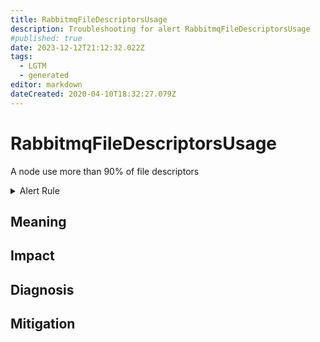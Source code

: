 ```yaml
---
title: RabbitmqFileDescriptorsUsage
description: Troubleshooting for alert RabbitmqFileDescriptorsUsage
#published: true
date: 2023-12-12T21:12:32.022Z
tags: 
  - LGTM
  - generated
editor: markdown
dateCreated: 2020-04-10T18:32:27.079Z
---
```


# RabbitmqFileDescriptorsUsage

A node use more than 90% of file descriptors

<details>
  <summary>Alert Rule</summary>

{{% rule "rabbitmq/rabbitmq-exporter.yml" "RabbitmqFileDescriptorsUsage" %}}

{{% comment %}}

```yaml
alert: RabbitmqFileDescriptorsUsage
expr: rabbitmq_process_open_fds / rabbitmq_process_max_fds * 100 > 90
for: 2m
labels:
    severity: warning
annotations:
    summary: RabbitMQ file descriptors usage (instance {{ $labels.instance }})
    description: |-
        A node use more than 90% of file descriptors
          VALUE = {{ $value }}
          LABELS = {{ $labels }}
    runbook: https://github.com/srerun/prometheus-alerts/blob/main/content/runbooks/rabbitmq-exporter/RabbitmqFileDescriptorsUsage.md

```

{{% /comment %}}

</details>


## Meaning
[//]: # "Short paragraph that explains what the alert means"


## Impact
[//]: # "What could / will happen if the alert is not addressed"



## Diagnosis
[//]: # "Steps to take to identify the cause of the problem"



## Mitigation
[//]: # "The steps necessary to resolve the alert"
